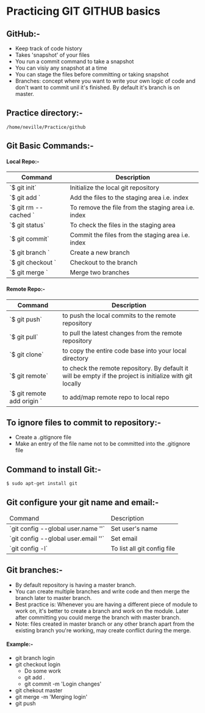 # Practicing GIT GITHUB basics


## GitHub:-

- Keep track of code history
- Takes 'snapshot' of your files
- You run a commit command to take a snapshot
- You can visiy any snapshot at a time
- You can stage the files before committing or taking snapshot
- Branches: concept where you want to write your own logic of code and don't want to commit unil it's finished. By default it's branch is on master.


## Practice directory:-

`/home/neville/Practice/github`


## Git Basic Commands:-

#### Local Repo:-

<table>
	<thead>
		<tr>
			<th>Command</th>
			<th>Description</th>
		</tr>
	</thead>
	<tbody>
		<tr>
			<td>`$ git init`</td>
			<td>Initialize the local git repository</td>
		</tr>
		<tr>
			<td>`$ git add <file>`</td>
			<td>Add the files to the staging area i.e. index</td>
		</tr>
		<tr>
			<td>`$ git rm --cached <file>`</td>
			<td>To remove the file from the staging area i.e. index</td>
		</tr>
		<tr>
			<td>`$ git status`</td>
			<td>To check the files in the staging area</td>
		</tr>
		<tr>
			<td>`$ git commit`</td>
			<td>Commit the files from the staging area i.e. index</td>
		</tr>
		<tr>
			<td>`$ git branch <branch_name>`</td>
			<td>Create a new branch</td>
		</tr>
		<tr>
			<td>`$ git checkout <branch_name>`</td>
			<td>Checkout to the branch</td>
		</tr>
		<tr>
			<td>`$ git merge <branch_name>`</td>
			<td>Merge two branches</td>
		</tr>
	</tbody>
</table>


#### Remote Repo:-
<table>
	<thead>
		<tr>
			<th>Command</th>
			<th>Description</th>
		</tr>
	</thead>
	<tbody>
		<tr>
			<td>`$ git push`</td>
			<td>to push the local commits to the remote repository</td>
		</tr>
		<tr>
			<td>`$ git pull`</td>
			<td>to pull the latest changes from the remote repository</td>
		</tr>
		<tr>
			<td>`$ git clone`</td>
			<td>to copy the entire code base into your local directory</td>
		</tr>
		<tr>
			<td>`$ git remote`</td>
			<td>to check the remote repository. By default it will be empty if the project is initialize with git locally</td>
		</tr>
		<tr>
			<td>`$ git remote add origin <git_repo_url>`</td>
			<td>to add/map remote repo to local repo</td>
		</tr>
	</tbody>
</table>


## To ignore files to commit to repository:-

- Create a .gitignore file
- Make an entry of the file name not to be committed into the .gitignore file


## Command to install Git:-

`$ sudo apt-get install git`


## Git configure your git name and email:-

<table>
	<thead>
		<tr>
			<td>Command</td>
			<td>Description</td>
		</tr>
	</thead>
	<tbody>
		<tr>
			<td>`git config --global user.name '<your_name>'`</td>
			<td>Set user's name</td>
		</tr>
		<tr>
			<td>`git config --global user.email '<your_email>'`</td>
			<td>Set email</td>
		</tr>
		<tr>
			<td>`git config -l`</td>
			<td>To list all git config file</td>
		</tr>
	</tbody>
</table>


## Git branches:-

- By default repository is having a master branch.
- You can create multiple branches and write code and then merge the branch later to master branch.
- Best practice is: Whenever you are having a different piece of module to work on, it's better to create a branch and work on the module. Later after committing you could merge the branch with master branch.
- Note: files created in master branch or any other branch apart from the existing branch you're working, may create conflict during the merge.


#### Example:-

- git branch login
- git checkout login
	- Do some work
	- git add .
	- git commit -m 'Login changes'
- git chekout master
- git merge -m 'Merging login'
- git push